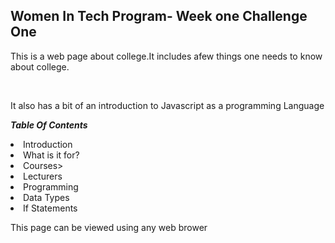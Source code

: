 <h2>Women In Tech Program- Week one Challenge One</h2>

<p>This is a web page about college.It includes afew things one needs to know about college.</p><br>
<p>It also has a bit of an introduction to Javascript as a programming Language</p>



<b><em>Table Of Contents</b></em>
 <li>Introduction</li>
 <li>What is it for?</li>
 <li>Courses></li>
 <li>Lecturers</li>
 <li>Programming</li>
 <li>Data Types</li>
 <li>If Statements</li>

 <p>This page can be viewed using any web brower </p>